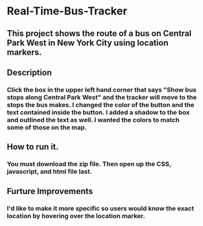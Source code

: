 # Real-Time-Bus-Tracker
## This project shows the route of a bus on Central Park West in New York City using location markers.

## Description
### Click the box in the upper left hand corner that says "Show bus stops along Central Park West" and the tracker will move to the stops the bus makes. I changed the color of the button and the text contained inside the button. I added a shadow to the box and outlined the text as well. I wanted the colors to match some of those on the map. 

## How to run it.
### You must download the zip file. Then open up the CSS, javascript, and html file last. 

## Furture Improvements
### I'd like to make it more specific so users would know the exact location by hovering over the location marker. 
